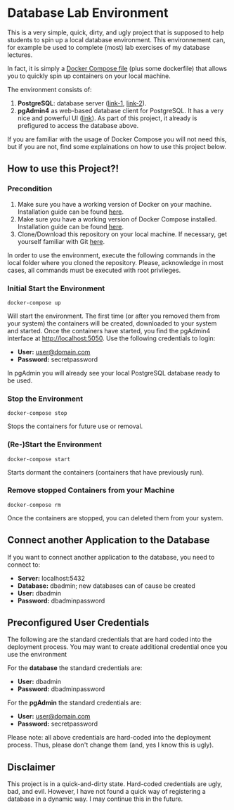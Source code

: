 # Database Lab Environment

This is a very simple, quick, dirty, and ugly project that is supposed to help students to spin up a local database environment. This environnement can, for example be used to complete (most) lab exercises of my database lectures.

In fact, it is simply a [Docker Compose file](https://docs.docker.com/compose/) (plus some dockerfile) that allows you to quickly spin up containers on your local machine.  

The environment consists of:
1. **PostgreSQL**: database server ([link-1](https://en.wikipedia.org/wiki/PostgreSQL), [link-2](https://www.postgresql.org/)).
2. **pgAdmin4** as web-based database client for PostgreSQL. It has a very nice and powerful UI ([link](https://www.pgadmin.org/)). As part of this project, it already is prefigured to access the database above. 

If you are familiar with the usage of Docker Compose you will not need this, but if you are not, find some explainations on how to use this project below. 
 

## How to use this Project?!
### Precondition
1. Make sure you have a working version of Docker on your machine. Installation guide can be found [here](https://docs.docker.com/install/).
2. Make sure you have a working version of Docker Compose installed. Installation guide can be found [here](https://docs.docker.com/compose/install/).
3. Clone/Download this repository on your local machine. If necessary, get yourself familiar with Git [here](https://git-scm.com/).

In order to use the environment, execute the following commands in the local folder where you cloned the repository. Please, acknowledge in most cases, all commands must be executed with root privileges. 

### Initial Start the Environment
````
docker-compose up
````
Will start the environment. The first time (or after you removed them from your system) the containers will be created, downloaded to your system and started. 
Once the containers have started, you find the pgAdmin4 interface at [http://localhost:5050](http://localhost:5050). Use the following credentials to login:
- **User:** user@domain.com
- **Password:** secretpassword

In pgAdmin you will already see your local PostgreSQL database ready to be used. 


### Stop the Environment
````
docker-compose stop
````
Stops the containers for future use or removal.


### (Re-)Start the Environment
````
docker-compose start
````
Starts dormant the containers (containers that have previously run).

### Remove stopped Containers from your Machine
````
docker-compose rm
````
Once the containers are stopped, you can deleted them from your system. 


## Connect another Application to the Database
If you want to connect another application to the database, you need to connect to:
- **Server:** localhost:5432
- **Database:** dbadmin; new databases can of cause be created
- **User:** dbadmin
- **Password:** dbadminpassword

## Preconfigured User Credentials

The following are the standard credentials that are hard coded into the deployment process. You may want to create additional credential once you use the environment 

For the **database** the standard credentials are: 
- **User:** dbadmin
- **Password:** dbadminpassword

For the **pgAdmin** the standard credentials are: 
- **User:** user@domain.com
- **Password:** secretpassword

Please note: all above credentials are hard-coded into the deployment process. Thus, please don't change them (and, yes I know this is ugly).

## Disclaimer
This project is in a quick-and-dirty state. Hard-coded credentials are ugly, bad, and evil. However, I have not found a quick way of registering a database in a dynamic way. I may continue this in the future. 

